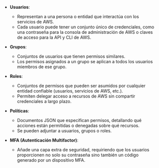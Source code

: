 - **Usuarios**:
    
    - Representan a una persona o entidad que interactúa con los servicios de AWS.
    - Cada usuario puede tener un conjunto único de credenciales, como una contraseña para la consola de administración de AWS o claves de acceso para la API y CLI de AWS.
- **Grupos**:
    
    - Conjuntos de usuarios que tienen permisos similares.
    - Los permisos asignados a un grupo se aplican a todos los usuarios miembros de ese grupo.
- **Roles**:
    
    - Conjuntos de permisos que pueden ser asumidos por cualquier entidad confiable (usuarios, servicios de AWS, etc.).
    - Permiten delegar acceso a recursos de AWS sin compartir credenciales a largo plazo.
- **Políticas**:
    
    - Documentos JSON que especifican permisos, detallando qué acciones están permitidas o denegadas sobre qué recursos.
    - Se pueden adjuntar a usuarios, grupos o roles.
- **MFA (Autenticación Multifactor)**:
    
    - Añade una capa extra de seguridad, requiriendo que los usuarios proporcionen no solo su contraseña sino también un código generado por un dispositivo MFA.